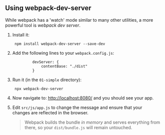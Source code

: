 ## Using webpack-dev-server

While webpack has a 'watch' mode similar to many other utilities,
a more powerful tool is _webpack dev server_.

1. Install it:

        npm install webpack-dev-server --save-dev

2. Add the following lines to your `webpack.config.js`:

				devServer: {
					contentBase: "./dist"
				}

3. Run it (in the `01-simple` directory):

        npx webpack-dev-server

4. Now navigate to: <http://localhost:8080/>
   and you should see your app.
	 
5. Edit `src/js/app.js` to change the message and ensure that
   your changes are reflected in the browser.

   > Webpack builds the bundle _in memory_ and serves everything from there,
     so your `dist/bundle.js` will remain untouched.
